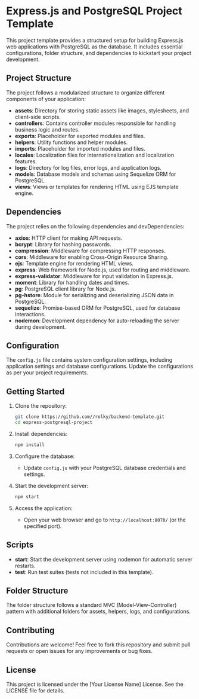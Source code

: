 # Express.js and PostgreSQL Project Template

This project template provides a structured setup for building Express.js web applications with PostgreSQL as the database. It includes essential configurations, folder structure, and dependencies to kickstart your project development.

## Project Structure

The project follows a modularized structure to organize different components of your application:

- **assets**: Directory for storing static assets like images, stylesheets, and client-side scripts.
- **controllers**: Contains controller modules responsible for handling business logic and routes.
- **exports**: Placeholder for exported modules and files.
- **helpers**: Utility functions and helper modules.
- **imports**: Placeholder for imported modules and files.
- **locales**: Localization files for internationalization and localization features.
- **logs**: Directory for log files, error logs, and application logs.
- **models**: Database models and schemas using Sequelize ORM for PostgreSQL.
- **views**: Views or templates for rendering HTML using EJS template engine.

## Dependencies

The project relies on the following dependencies and devDependencies:

- **axios**: HTTP client for making API requests.
- **bcrypt**: Library for hashing passwords.
- **compression**: Middleware for compressing HTTP responses.
- **cors**: Middleware for enabling Cross-Origin Resource Sharing.
- **ejs**: Template engine for rendering HTML views.
- **express**: Web framework for Node.js, used for routing and middleware.
- **express-validator**: Middleware for input validation in Express.js.
- **moment**: Library for handling dates and times.
- **pg**: PostgreSQL client library for Node.js.
- **pg-hstore**: Module for serializing and deserializing JSON data in PostgreSQL.
- **sequelize**: Promise-based ORM for PostgreSQL, used for database interactions.
- **nodemon**: Development dependency for auto-reloading the server during development.

## Configuration

The `config.js` file contains system configuration settings, including application settings and database configurations. Update the configurations as per your project requirements.

## Getting Started

1. Clone the repository:
   ```bash
   git clone https://github.com//rolky/backend-template.git
   cd express-postgresql-project
   ```

2. Install dependencies:
   ```bash
   npm install
   ```

3. Configure the database:
   - Update `config.js` with your PostgreSQL database credentials and settings.

4. Start the development server:
   ```bash
   npm start
   ```

5. Access the application:
   - Open your web browser and go to `http://localhost:8070/` (or the specified port).

## Scripts

- **start**: Start the development server using nodemon for automatic server restarts.
- **test**: Run test suites (tests not included in this template).

## Folder Structure

The folder structure follows a standard MVC (Model-View-Controller) pattern with additional folders for assets, helpers, logs, and configurations.

## Contributing

Contributions are welcome! Feel free to fork this repository and submit pull requests or open issues for any improvements or bug fixes.

## License

This project is licensed under the [Your License Name] License. See the LICENSE file for details.
